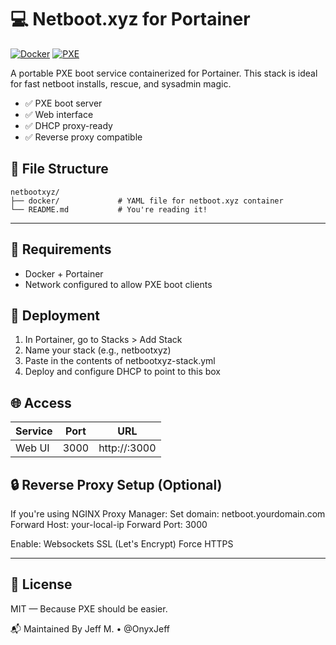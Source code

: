 # 💻 Netboot.xyz for Portainer

[![Docker](https://img.shields.io/badge/Docker-Netboot-blue?logo=docker)](https://hub.docker.com/r/linuxserver/netbootxyz)
[![PXE](https://img.shields.io/badge/PXE-Booting-lightgrey)](https://netboot.xyz/)

A portable PXE boot service containerized for Portainer. This stack is ideal for fast netboot installs, rescue, and sysadmin magic.

- ✅ PXE boot server
- ✅ Web interface
- ✅ DHCP proxy-ready
- ✅ Reverse proxy compatible

## 📁 File Structure
```text
netbootxyz/
├── docker/             # YAML file for netboot.xyz container
└── README.md           # You're reading it!
```
---

## 🔧 Requirements
- Docker + Portainer
- Network configured to allow PXE boot clients

## 🚀 Deployment
1. In Portainer, go to Stacks > Add Stack
2. Name your stack (e.g., netbootxyz)
3. Paste in the contents of netbootxyz-stack.yml
4. Deploy and configure DHCP to point to this box

## 🌐 Access
| Service | Port | URL |
|---------|------|-----|
| Web UI  | 3000 | http://<your-ip>:3000 |

## 🔒 Reverse Proxy Setup (Optional)
If you're using NGINX Proxy Manager:
    Set domain: netboot.yourdomain.com
    Forward Host: your-local-ip
    Forward Port: 3000

Enable:
    Websockets
    SSL (Let's Encrypt)
    Force HTTPS

---

## 📜 License
MIT — Because PXE should be easier.

📬 Maintained By
Jeff M. • @OnyxJeff